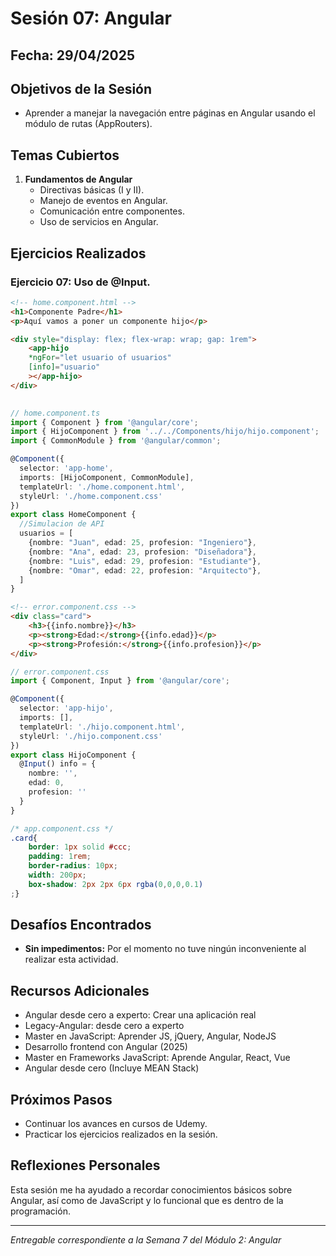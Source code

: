 # Sesión 07: Angular

## Fecha: 29/04/2025

## Objetivos de la Sesión

- Aprender a manejar la navegación entre páginas en Angular usando el módulo de rutas (AppRouters).

## Temas Cubiertos

1. **Fundamentos de Angular**
   - Directivas básicas (I y II).
   - Manejo de eventos en Angular.
   - Comunicación entre componentes.
   - Uso de servicios en Angular.

## Ejercicios Realizados

### Ejercicio 07: Uso de @Input.

```html
<!-- home.component.html -->
<h1>Componente Padre</h1>
<p>Aquí vamos a poner un componente hijo</p>

<div style="display: flex; flex-wrap: wrap; gap: 1rem"> 
    <app-hijo
    *ngFor="let usuario of usuarios"
    [info]="usuario"
    ></app-hijo>
</div>
 
```

```ts
// home.component.ts
import { Component } from '@angular/core';
import { HijoComponent } from '../../Components/hijo/hijo.component';
import { CommonModule } from '@angular/common';

@Component({
  selector: 'app-home',
  imports: [HijoComponent, CommonModule],
  templateUrl: './home.component.html',
  styleUrl: './home.component.css'
})
export class HomeComponent {
  //Simulacion de API
  usuarios = [
    {nombre: "Juan", edad: 25, profesion: "Ingeniero"},
    {nombre: "Ana", edad: 23, profesion: "Diseñadora"},
    {nombre: "Luis", edad: 29, profesion: "Estudiante"},
    {nombre: "Omar", edad: 22, profesion: "Arquitecto"},
  ]
}
```

```html
<!-- error.component.css -->
<div class="card">
    <h3>{{info.nombre}}</h3>
    <p><strong>Edad:</strong>{{info.edad}}</p>
    <p><strong>Profesión:</strong>{{info.profesion}}</p>
</div>
```

```ts
// error.component.css
import { Component, Input } from '@angular/core';

@Component({
  selector: 'app-hijo',
  imports: [],
  templateUrl: './hijo.component.html',
  styleUrl: './hijo.component.css'
})
export class HijoComponent {
  @Input() info = {
    nombre: '',
    edad: 0,
    profesion: ''
  }
}
```

```css
/* app.component.css */
.card{
    border: 1px solid #ccc;
    padding: 1rem;
    border-radius: 10px;
    width: 200px;
    box-shadow: 2px 2px 6px rgba(0,0,0,0.1)
;}
```
## Desafíos Encontrados

- **Sin impedimentos:** Por el momento no tuve ningún inconveniente al realizar esta actividad.  

## Recursos Adicionales

- Angular desde cero a experto: Crear una aplicación real
- Legacy-Angular: desde cero a experto
- Master en JavaScript: Aprender JS, jQuery, Angular, NodeJS
- Desarrollo frontend con Angular (2025)
- Master en Frameworks JavaScript: Aprende Angular, React, Vue
- Angular desde cero (Incluye MEAN Stack)

## Próximos Pasos

- Continuar los avances en cursos de Udemy. 
- Practicar los ejercicios realizados en la sesión.

## Reflexiones Personales

Esta sesión me ha ayudado a recordar conocimientos básicos sobre Angular, así como de JavaScript y lo funcional que es dentro de la programación.

---

*Entregable correspondiente a la Semana 7 del Módulo 2: Angular*